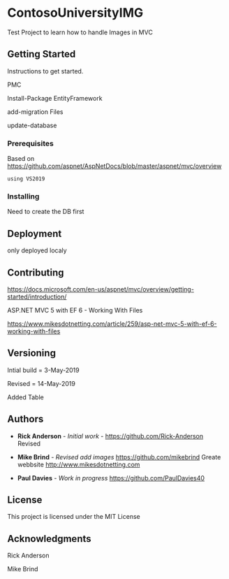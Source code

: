 # ContosoUniversityIMG

Test Project to learn how to handle Images in MVC 

## Getting Started

Instructions to get started.

PMC 

Install-Package EntityFramework

add-migration Files

update-database

### Prerequisites

Based on https://github.com/aspnet/AspNetDocs/blob/master/aspnet/mvc/overview

```
using VS2019
```

### Installing

Need to create the DB first

## Deployment

only deployed localy

## Contributing

https://docs.microsoft.com/en-us/aspnet/mvc/overview/getting-started/introduction/

ASP.NET MVC 5 with EF 6 - Working With Files

https://www.mikesdotnetting.com/article/259/asp-net-mvc-5-with-ef-6-working-with-files

## Versioning

Intial build  	= 3-May-2019

Revised  		= 14-May-2019

Added Table 

## Authors

* **Rick Anderson** - *Initial work* - https://github.com/Rick-Anderson
Revised
* **Mike Brind** - *Revised add images* https://github.com/mikebrind
Greate webbsite http://www.mikesdotnetting.com 

* **Paul Davies** - *Work in progress*   https://github.com/PaulDavies40
## License

This project is licensed under the MIT License 

## Acknowledgments

Rick Anderson 

Mike Brind
